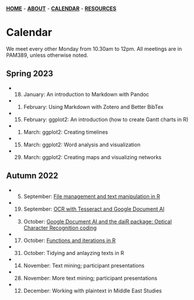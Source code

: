 [**HOME**](/index.md) - [**ABOUT**](/about.md) - [**CALENDAR**](/calendar.md) - [**RESOURCES**](/resources.md)

# Calendar

We meet every other Monday from 10.30am to 12pm. All meetings are in PAM389, unless otherwise noted.

## Spring 2023

* 18. January: An introduction to Markdown  with Pandoc

* 1. February: Using Markdown with Zotero and Better BibTex

* 15. February: ggplot2: An introduction (how to create Gantt charts in R)

* 1. March: ggplot2: Creating timelines

* 15. March: ggplot2: Word analysis and visualization

* 29. March: ggplot2: Creating maps and visualizing networks

## Autumn 2022

* 5. September: [File management and text manipulation in R](/contents/2022_09_05_seminar_readings.md)  

* 19. September: [OCR with Tesseract and Google Document AI](/contents/2022_09_19_seminar_readings.md)  

* 3. October: [Google Document AI and the daiR package: Optical Character Recognition coding](/ikos-dighum.github.io/contents/2022_10_03.md )

* 17. October: [Functions and iterations in R](/contents/2022_10_17_seminar_readings.md)   

* 31. October: Tidying and anlayzing texts in R

* 14. November: Text mining; participant presentations

* 28. November: More text mining; participant presentations

* 12. December: Working with plaintext in Middle East Studies
